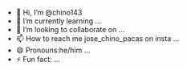 - 👋 Hi, I’m @chino143
- 🌱 I’m currently learning ...
- 💞️ I’m looking to collaborate on ...
- 📫 How to reach me jose_chino_pacas on insta ...
- 😄 Pronouns:he/him ...
- ⚡ Fun fact: ...

<!---
chino143/chino143 is a ✨ special ✨ repository because its `README.md` (this file) appears on your GitHub profile.
You can click the Preview link to take a look at your changes.
--->
